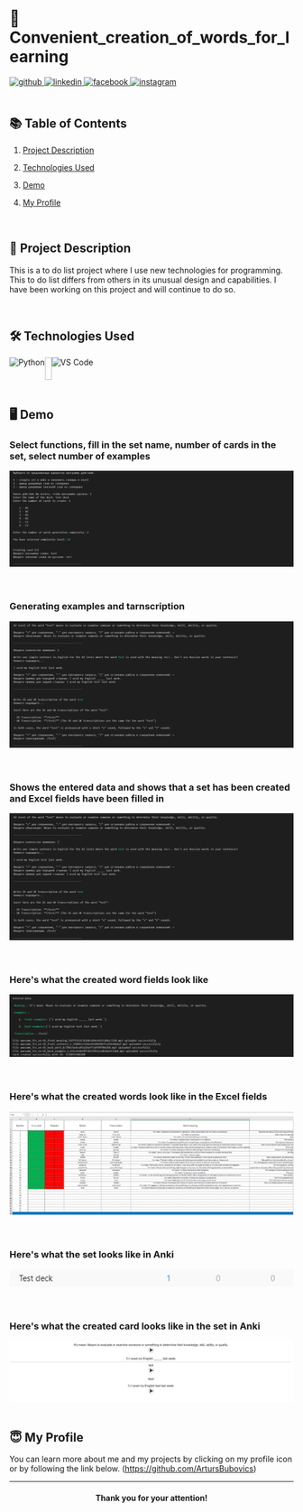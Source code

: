 # 🌟 Convenient_creation_of_words_for_learning

<div align="left">
<a href="https://github.com/ArtursBubovics" target="_blank">
<img src=https://img.shields.io/badge/github-%2324292e.svg?&style=for-the-badge&logo=github&logoColor=white alt=github style="margin-bottom: 5px;" />
</a>
<a href="https://www.linkedin.com/in/artur-bubovich-24a971219/" target="_blank">
<img src=https://img.shields.io/badge/linkedin-%231E77B5.svg?&style=for-the-badge&logo=linkedin&logoColor=white alt=linkedin style="margin-bottom: 5px;" />
</a>  
<a href="https://www.facebook.com/profile.php?id=100017181036981" target="_blank">
<img src=https://img.shields.io/badge/facebook-%232E87FB.svg?&style=for-the-badge&logo=facebook&logoColor=white alt=facebook style="margin-bottom: 5px;" />
</a>
<a href="https://www.instagram.com/arturubu/" target="_blank">
<img src=https://img.shields.io/badge/instagram-%23000000.svg?&style=for-the-badge&logo=instagram&logoColor=white alt=instagram style="margin-bottom: 5px;" />
</a> 
</div>  

<br>

## 📚 Table of Contents

1. [Project Description](#-project-description)
2. [Technologies Used](#technologies_used)
3. [Demo](#demo)
4. [My Profile](#my_profile)

   <br>

## 📖 Project Description

This is a to do list project where I use new technologies for programming. This to do list differs from others in its unusual design and capabilities. I have been working on this project and will continue to do so.

   <br>

## 🛠️ <a name="technologies_used">Technologies Used</a> 

<div style="display: flex;">
<img src="https://raw.githubusercontent.com/danielcranney/readme-generator/main/public/icons/skills/python-colored.svg" height="40" alt="Python"  />
<img width="12" />
<img src="https://upload.wikimedia.org/wikipedia/commons/thumb/9/9a/Visual_Studio_Code_1.35_icon.svg/512px-Visual_Studio_Code_1.35_icon.svg.png?20210804221519" height="40" alt="VS Code"  />
</div>

   <br>

## 🖥️ <a name="demo">Demo</a> 

   ### Select functions, fill in the set name, number of cards in the set, select number of examples
   
   <kbd> 
      <img src="https://github.com/ArtursBubovics/Convenient_creation_of_words_for_learning/blob/main/images/First_screen.PNG" alt="1 screen"/>
   </kbd>

   <br>
   <br>
   <br>

  ### Generating examples and tarnscription

   <kbd> 
      <img src="https://github.com/ArtursBubovics/Convenient_creation_of_words_for_learning/blob/main/images/Second_screen.PNG" alt="2 screen"/>
   </kbd>

   <br>
   <br>
   <br>

  ### Shows the entered data and shows that a set has been created and Excel fields have been filled in

   <kbd> 
      <img src="https://github.com/ArtursBubovics/Convenient_creation_of_words_for_learning/blob/main/images/Second_screen.PNG" alt="2 screen"/>
   </kbd>

   <br>
   <br>
   <br>

  ### Here's what the created word fields look like 

   <kbd> 
      <img src="https://github.com/ArtursBubovics/Convenient_creation_of_words_for_learning/blob/main/images/Third_screen.PNG" alt="3 screen"/>
   </kbd>

   <br>
   <br>
   <br>

  ### Here's what the created words look like in the Excel fields

   <kbd> 
      <img src="https://github.com/ArtursBubovics/Convenient_creation_of_words_for_learning/blob/main/images/Fourth%20screen.PNG" alt="4 screen"/>
   </kbd>

   <br>
   <br>
   <br>

  ### Here's what the set looks like in Anki

   <kbd> 
      <img src="https://github.com/ArtursBubovics/Convenient_creation_of_words_for_learning/blob/main/images/Fifth_screen.PNG" alt="5 screen"/>
   </kbd>

   <br>
   <br>
   <br>

 ### Here's what the created card looks like in the set in Anki

   <kbd> 
      <img src="https://github.com/ArtursBubovics/Convenient_creation_of_words_for_learning/blob/main/images/Sixth_screen.PNG" alt="6 screen"/>
   </kbd>

 <br>
  <br>

## :innocent: <a name="my_profile"> My Profile</a>

You can learn more about me and my projects by clicking on my profile icon or by following the link below.
(https://github.com/ArtursBubovics)

----

<div align="center">
    
#### Thank you for your attention!

</div>
